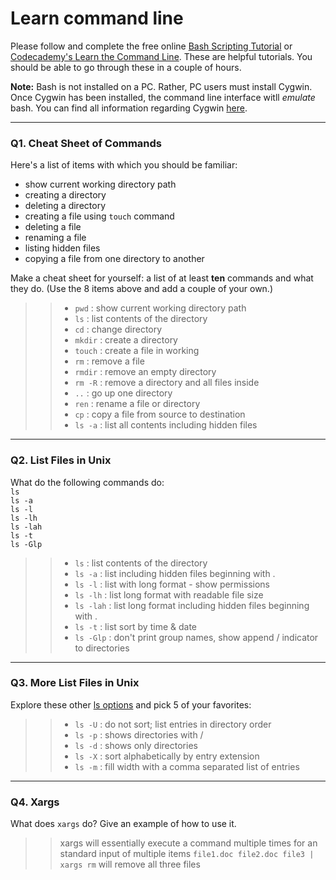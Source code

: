 # Learn command line

Please follow and complete the free online [Bash Scripting Tutorial](https://ryanstutorials.net/bash-scripting-tutorial/) or [Codecademy's Learn the Command Line](https://www.codecademy.com/learn/learn-the-command-line). These are helpful tutorials. You should be able to go through these in a couple of hours.

**Note:** Bash is not installed on a PC. Rather, PC users must install Cygwin. Once Cygwin has been installed, the command line interface witll _emulate_ bash. You can find all information regarding Cygwin [here](https://www.cygwin.com/).

---

### Q1.  Cheat Sheet of Commands  

Here's a list of items with which you should be familiar:  
* show current working directory path
* creating a directory
* deleting a directory
* creating a file using `touch` command
* deleting a file
* renaming a file
* listing hidden files
* copying a file from one directory to another

Make a cheat sheet for yourself: a list of at least **ten** commands and what they do.  (Use the 8 items above and add a couple of your own.)  

> > * `pwd` : show current working directory path
> > * `ls` : list contents of the directory
> > * `cd` : change directory
> > * `mkdir` : create a directory
> > * `touch` : create a file in working
> > * `rm` : remove a file
> > * `rmdir` : remove an empty directory
> > * `rm -R` : remove a directory and all files inside
> > * `..` : go up one directory
> > * `ren` : rename a file or directory
> > * `cp` : copy a file from source to destination
> > * `ls -a` : list all contents including hidden files

---

### Q2.  List Files in Unix   

What do the following commands do:  
`ls`  
`ls -a`  
`ls -l`  
`ls -lh`  
`ls -lah`  
`ls -t`  
`ls -Glp`  

> > * `ls` : list contents of the directory
> > * `ls -a` : list including hidden files beginning with .
> > * `ls -l` : 	list with long format - show permissions
> > * `ls -lh` : list long format with readable file size 
> > * `ls -lah` : list long format including hidden files beginning with .
> > * `ls -t` : list sort by time & date
> > * `ls -Glp` : don't print group names, show append / indicator to directories

---

### Q3.  More List Files in Unix  

Explore these other [ls options](http://www.techonthenet.com/unix/basic/ls.php) and pick 5 of your favorites:

> > * `ls -U` : do not sort; list entries in directory order
> > * `ls -p` : shows directories with / 
> > * `ls -d` : shows only directories
> > * `ls -X` : sort alphabetically by entry extension
> > * `ls -m` : fill width with a comma separated list of entries

---

### Q4.  Xargs   

What does `xargs` do? Give an example of how to use it.

> > xargs will essentially execute a command multiple times for an standard input of multiple items
> > `file1.doc file2.doc file3 | xargs rm` will remove all three files


